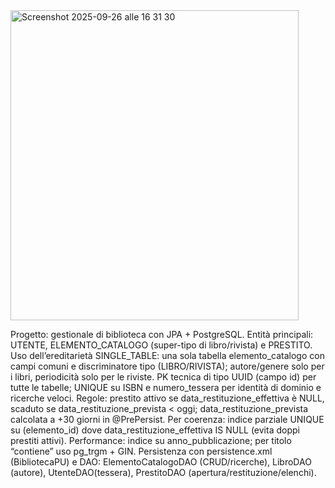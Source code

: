 <img width="461" height="496" alt="Screenshot 2025-09-26 alle 16 31 30" src="https://github.com/user-attachments/assets/4e4c6da2-da59-4e5c-8c42-5dc560e7fbcf" />

Progetto: gestionale di biblioteca con JPA + PostgreSQL. Entità principali: UTENTE, ELEMENTO_CATALOGO (super-tipo di libro/rivista) e PRESTITO. Uso dell’ereditarietà SINGLE_TABLE: una sola tabella elemento_catalogo con campi comuni e discriminatore tipo (LIBRO/RIVISTA); autore/genere solo per i libri, periodicità solo per le riviste. PK tecnica di tipo UUID (campo id) per tutte le tabelle; UNIQUE su ISBN e numero_tessera per identità di dominio e ricerche veloci. 
Regole: prestito attivo se data_restituzione_effettiva è NULL, scaduto se data_restituzione_prevista < oggi; data_restituzione_prevista calcolata a +30 giorni in @PrePersist. 
Per coerenza: indice parziale UNIQUE su (elemento_id) dove data_restituzione_effettiva IS NULL (evita doppi prestiti attivi). Performance: indice su anno_pubblicazione; per titolo “contiene” uso pg_trgm + GIN. Persistenza con persistence.xml (BibliotecaPU) e DAO: ElementoCatalogoDAO (CRUD/ricerche), LibroDAO (autore), UtenteDAO(tessera), PrestitoDAO (apertura/restituzione/elenchi).
